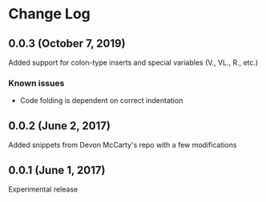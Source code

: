 # Change Log
## 0.0.3 (October 7, 2019)
Added support for colon-type inserts and special variables (V., VL., R., etc.)
### Known issues
- Code folding is dependent on correct indentation
## 0.0.2 (June 2, 2017)
Added snippets from Devon McCarty's repo with a few modifications
## 0.0.1 (June 1, 2017)
Experimental release